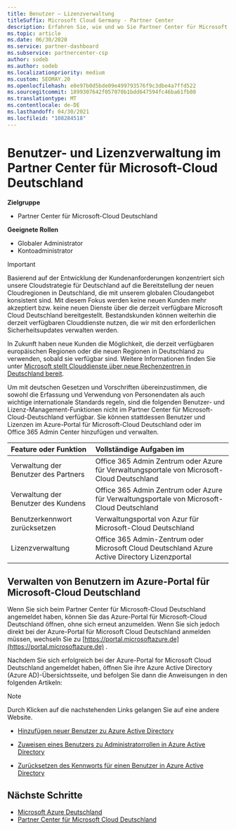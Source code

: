 ```yaml
---
title: Benutzer – Lizenzverwaltung
titleSuffix: Microsoft Cloud Germany - Partner Center
description: Erfahren Sie, wie und wo Sie Partner Center für Microsoft Cloud Deutschland-Partner, -Kunden und -Lizenzen sowie Kennwortzurücksetzungen verwalten.
ms.topic: article
ms.date: 06/30/2020
ms.service: partner-dashboard
ms.subservice: partnercenter-csp
author: sodeb
ms.author: sodeb
ms.localizationpriority: medium
ms.custom: SEOMAY.20
ms.openlocfilehash: e0e97b0d5bde09e499793576f9c3dbe4a7ffd522
ms.sourcegitcommit: 1899307642f057070b1bdd647594fc46ba61fb08
ms.translationtype: MT
ms.contentlocale: de-DE
ms.lasthandoff: 04/30/2021
ms.locfileid: "108284518"
---
```

# <a name="user-and-license-management-in-partner-center-for-microsoft-cloud-germany"></a>Benutzer- und Lizenzverwaltung im Partner Center für Microsoft-Cloud Deutschland

**Zielgruppe**

- Partner Center für Microsoft-Cloud Deutschland

**Geeignete Rollen**

- Globaler Administrator
- Kontoadministrator

> [!IMPORTANT]
> Basierend auf der Entwicklung der Kundenanforderungen konzentriert sich unsere Cloudstrategie für Deutschland auf die Bereitstellung der neuen Cloudregionen in Deutschland, die mit unserem globalen Cloudangebot konsistent sind. Mit diesem Fokus werden keine neuen Kunden mehr akzeptiert bzw. keine neuen Dienste über die derzeit verfügbare Microsoft Cloud Deutschland bereitgestellt. Bestandskunden können weiterhin die derzeit verfügbaren Clouddienste nutzen, die wir mit den erforderlichen Sicherheitsupdates verwalten werden.
>  
> In Zukunft haben neue Kunden die Möglichkeit, die derzeit verfügbaren europäischen Regionen oder die neuen Regionen in Deutschland zu verwenden, sobald sie verfügbar sind. Weitere Informationen finden Sie unter [Microsoft stellt Clouddienste über neue Rechenzentren in Deutschland bereit](https://news.microsoft.com/europe/2018/08/31/microsoft-to-deliver-cloud-services-from-new-datacentres-in-germany-in-2019-to-meet-evolving-customer-needs/).

Um mit deutschen Gesetzen und Vorschriften übereinzustimmen, die sowohl die Erfassung und Verwendung von Personendaten als auch wichtige internationale Standards regeln, sind die folgenden Benutzer- und Lizenz-Management-Funktionen nicht im Partner Center für Microsoft-Cloud-Deutschland verfügbar. Sie können stattdessen Benutzer und Lizenzen im Azure-Portal für Microsoft-Cloud Deutschland oder im Office 365 Admin Center hinzufügen und verwalten.

Feature oder Funktion | Vollständige Aufgaben im
:--- | :---
Verwaltung der Benutzer des Partners | Office 365 Admin Zentrum oder Azure für Verwaltungsportale von Microsoft-Cloud Deutschland
Verwaltung der Benutzer des Kundens | Office 365 Admin Zentrum oder Azure für Verwaltungsportale von Microsoft-Cloud Deutschland
Benutzerkennwort zurücksetzen | Verwaltungsportal von Azur für Microsoft-Cloud Deutschland
Lizenzverwaltung | Office 365 Admin-Zentrum oder Microsoft Cloud Deutschland Azure Active Directory Lizenzportal

## <a name="how-to-manage-users-in-the-azure-portal-for-microsoft-cloud-germany"></a>Verwalten von Benutzern im Azure-Portal für Microsoft-Cloud Deutschland 

Wenn Sie sich beim Partner Center für Microsoft-Cloud Deutschland angemeldet haben, können Sie das Azure-Portal für Microsoft-Cloud Deutschland öffnen, ohne sich erneut anzumelden. Wenn Sie sich jedoch direkt bei der Azure-Portal für Microsoft Cloud Deutschland anmelden müssen, wechseln Sie zu [https://portal.microsoftazure.de](https://portal.microsoftazure.de) . 

Nachdem Sie sich erfolgreich bei der Azure-Portal for Microsoft Cloud Deutschland angemeldet haben, öffnen Sie ihre Azure Active Directory (Azure AD)-Übersichtsseite, und befolgen Sie dann die Anweisungen in den folgenden Artikeln:

> [!NOTE]  
> Durch Klicken auf die nachstehenden Links gelangen Sie auf eine andere Website.

-  [Hinzufügen neuer Benutzer zu Azure Active Directory](/azure/active-directory/active-directory-users-create-azure-portal)

-  [Zuweisen eines Benutzers zu Administratorrollen in Azure Active Directory](/azure/active-directory/active-directory-users-assign-role-azure-portal)

-  [Zurücksetzen des Kennworts für einen Benutzer in Azure Active Directory](/azure/active-directory/active-directory-users-reset-password-azure-portal)

## <a name="next-steps"></a>Nächste Schritte

-  [Microsoft Azure Deutschland](https://azure.microsoft.com/global-infrastructure/germany/)
-  [Partner Center für Microsoft Cloud Deutschland](partner-center-for-microsoft-cloud-germany.md)